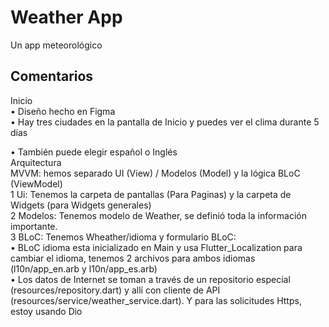 # Weather App

Un app meteorológico

## Comentarios

Inicio  
 • Diseño hecho en Figma  
 • Hay tres ciudades en la pantalla de Inicio y puedes ver el clima durante 5 días  

 • También puede elegir español o Inglés  
Arquitectura  
MVVM: hemos separado UI (View) / Modelos (Model) y la lógica BLoC (ViewModel)  
 1 Ui: Tenemos la carpeta de pantallas (Para Paginas) y la carpeta de Widgets (para Widgets generales)  
 2 Modelos: Tenemos modelo de Weather, se definió toda la información importante.  
 3 BLoC: Tenemos Wheather/idioma y formulario BLoC:  
 • BLoC idioma esta inicializado en Main y usa Flutter_Localization para cambiar el idioma, tenemos 2 archivos para ambos idiomas (l10n/app_en.arb y l10n/app_es.arb)  
 • Los datos de Internet se toman a través de un repositorio especial (resources/repository.dart) y allí con cliente de API   (resources/service/weather_service.dart). Y para las solicitudes Https, estoy usando Dio  
